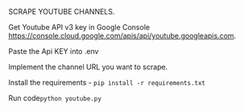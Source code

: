 SCRAPE YOUTUBE CHANNELS.

Get Youtube API v3 key in Google Console https://console.cloud.google.com/apis/api/youtube.googleapis.com.

Paste the Api KEY into .env 

Implement the channel URL you want to scrape.

Install the requirements - `pip install -r requirements.txt`

Run code`python youtube.py`


 

